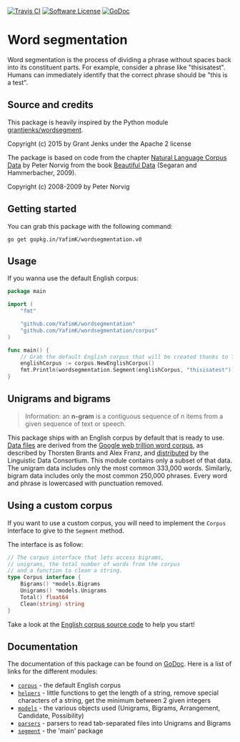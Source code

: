 [![Travis CI](https://img.shields.io/travis/YafimK/wordsegmentation/master.svg?style=flat-square)](https://travis-ci.org/YafimK/wordsegmentation)
[![Software License](https://img.shields.io/badge/License-MIT-orange.svg?style=flat-square)](https://github.com/YafimK/wordsegmentation/LICENSE.md)
[![GoDoc](https://img.shields.io/badge/godoc-reference-blue.svg?style=flat-square)](https://godoc.org/github.com/YafimK/wordsegmentation)

# Word segmentation
Word segmentation is the process of dividing a phrase without spaces back into its constituent parts. For example, consider a phrase like "thisisatest". Humans can immediately identify that the correct phrase should be "this is a test".

## Source and credits
This package is heavily inspired by the Python module [grantjenks/wordsegment](https://github.com/grantjenks/wordsegment).

Copyright (c) 2015 by Grant Jenks under the Apache 2 license

The package is based on code from the chapter [Natural Language Corpus Data](http://norvig.com/ngrams/) by Peter Norvig from the book [Beautiful Data](http://oreilly.com/catalog/9780596157111/) (Segaran and Hammerbacher, 2009).

Copyright (c) 2008-2009 by Peter Norvig

## Getting started
You can grab this package with the following command:
```
go get gopkg.in/YafimK/wordsegmentation.v0
```

## Usage
If you wanna use the default English corpus:
```go
package main

import (
    "fmt"

    "github.com/YafimK/wordsegmentation"
    "github.com/YafimK/wordsegmentation/corpus"
)

func main() {
    // Grab the default English corpus that will be created thanks to TSV files
    englishCorpus := corpus.NewEnglishCorpus()
    fmt.Println(wordsegmentation.Segment(englishCorpus, "thisisatest"))
}
```

## Unigrams and bigrams
> Information: an **n-gram** is a contiguous sequence of n items from a given sequence of text or speech.

This package ships with an English corpus by default that is ready to use. [Data files](https://github.com/YafimK/wordsegmentation/tree/master/data) are derived from the [Google web trillion word corpus](http://googleresearch.blogspot.com/2006/08/all-our-n-gram-are-belong-to-you.html), as described by Thorsten Brants and Alex Franz, and [distributed](https://catalog.ldc.upenn.edu/LDC2006T13) by the Linguistic Data Consortium. This module contains only a subset of that data. The unigram data includes only the most common 333,000 words. Similarly, bigram data includes only the most common 250,000 phrases. Every word and phrase is lowercased with punctuation removed.

## Using a custom corpus
If you want to use a custom corpus, you will need to implement the `Corpus` interface to give to the `Segment` method.

The interface is as follow:
```go
// The corpus interface that lets access bigrams,
// unigrams, the total number of words from the corpus
// and a function to clean a string.
type Corpus interface {
    Bigrams() *models.Bigrams
    Unigrams() *models.Unigrams
    Total() float64
    Clean(string) string
}
```

Take a look at the [English corpus source code](corpus/english.go) to help you start!

## Documentation
The documentation of this package can be found on [GoDoc](https://godoc.org/github.com/YafimK/wordsegmentation). Here is a list of links for the different modules:
- [`corpus`](https://godoc.org/github.com/YafimK/wordsegmentation/corpus) - the default English corpus
- [`helpers`](https://godoc.org/github.com/YafimK/wordsegmentation/helpers) - little functions to get the length of a string, remove special characters of a string, get the minimum between 2 given integers
- [`models`](https://godoc.org/github.com/YafimK/wordsegmentation/models) - the various objects used (Unigrams, Bigrams, Arrangement, Candidate, Possibility)
- [`parsers`](https://godoc.org/github.com/YafimK/wordsegmentation/parsers) - parsers to read tab-separated files into Unigrams and Bigrams
- [`segment`](https://godoc.org/github.com/YafimK/wordsegmentation) - the 'main' package
